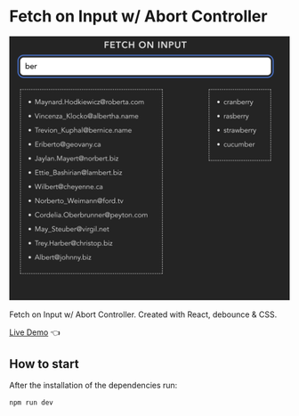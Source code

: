 # Fetch on Input w/ Abort Controller

![Design preview for Fetch on Input w/ Abort Controller](./design-preview/design-preview.png)

Fetch on Input w/ Abort Controller. Created with React, debounce & CSS.

[Live Demo](https://fetch-on-input.vercel.app/) 👈

## How to start

After the installation of the dependencies run:

```
npm run dev
```
